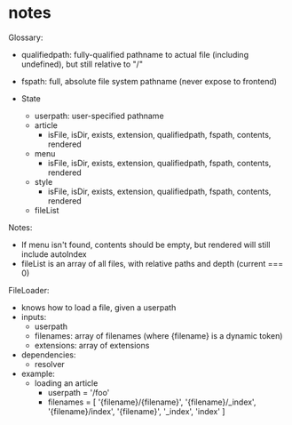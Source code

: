 
# notes

Glossary:
+ qualifiedpath: fully-qualified pathname to actual file (including undefined), but still relative to "/"
+ fspath: full, absolute file system pathname (never expose to frontend)

+ State
  + userpath: user-specified pathname
  + article
    + isFile, isDir, exists, extension, qualifiedpath, fspath, contents, rendered
  + menu
  	+ isFile, isDir, exists, extension, qualifiedpath, fspath, contents, rendered
  + style
  	+ isFile, isDir, exists, extension, qualifiedpath, fspath, contents, rendered
  + fileList

Notes:
+ If menu isn't found, contents should be empty, but rendered will still include autoIndex
+ fileList is an array of all files, with relative paths and depth (current === 0)


FileLoader:
+ knows how to load a file, given a userpath
+ inputs:
  + userpath
  + filenames: array of filenames (where {filename} is a dynamic token)
  + extensions: array of extensions
+ dependencies:
  + resolver
+ example:
  + loading an article
    + userpath = '/foo'
    + filenames = [ '{filename}/{filename}', '{filename}/\_index', '{filename}/index', '{filename}', '\_index', 'index' ]

